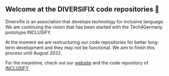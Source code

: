 ## Welcome at the DIVERSIFIX code repositories 👋

Diversifix is an association that develops technology for inclusive language. We are continuing the vision that has been started with the Tech4Germany prototype INCLUSIFY.

At the moment we are restructuring our code repositories for better long-term development and they may not be functional. We aim to finish this process until August 2022.

For the meantime, check out our [website](https://diversifix.org) and the code repository of [INCLUSIFY](https://github.com/tech4germany/bam-inclusify).
